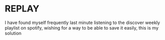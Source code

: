 # REPLAY

I have found myself frequently last minute listening to the discover weekly playlist on spotify, wishing for a way to be able to save it easily, this is my solution
